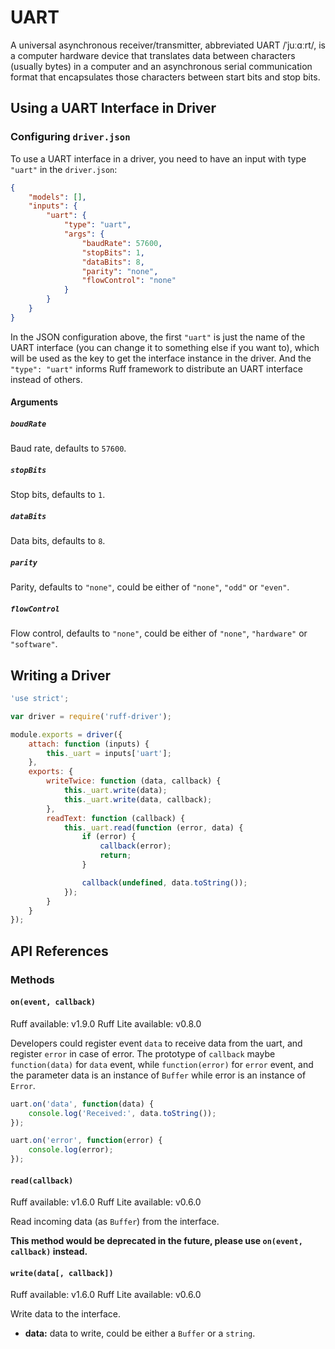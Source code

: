 # UART

A universal asynchronous receiver/transmitter, abbreviated UART /ˈjuːɑːrt/, is a computer hardware device that translates data between characters (usually bytes) in a computer and an asynchronous serial communication format that encapsulates those characters between start bits and stop bits.

## Using a UART Interface in Driver

### Configuring `driver.json`

To use a UART interface in a driver, you need to have an input with type `"uart"` in the `driver.json`:

```json
{
    "models": [],
    "inputs": {
        "uart": {
            "type": "uart",
            "args": {
                "baudRate": 57600,
                "stopBits": 1,
                "dataBits": 8,
                "parity": "none",
                "flowControl": "none"
            }
        }
    }
}
```

In the JSON configuration above, the first `"uart"` is just the name of the UART interface (you can change it to something else if you want to),
which will be used as the key to get the interface instance in the driver.
And the `"type": "uart"` informs Ruff framework to distribute an UART interface instead of others.

#### Arguments

##### `boudRate`

Baud rate, defaults to `57600`.

##### `stopBits`

Stop bits, defaults to `1`.

##### `dataBits`

Data bits, defaults to `8`.

##### `parity`

Parity, defaults to `"none"`, could be either of `"none"`, `"odd"` or `"even"`.

##### `flowControl`

Flow control, defaults to `"none"`, could be either of `"none"`, `"hardware"` or `"software"`.

## Writing a Driver

```js
'use strict';

var driver = require('ruff-driver');

module.exports = driver({
    attach: function (inputs) {
        this._uart = inputs['uart'];
    },
    exports: {
        writeTwice: function (data, callback) {
            this._uart.write(data);
            this._uart.write(data, callback);
        },
        readText: function (callback) {
            this._uart.read(function (error, data) {
                if (error) {
                    callback(error);
                    return;
                }

                callback(undefined, data.toString());
            });
        }
    }
});
```

## API References

### Methods

#### `on(event, callback)`
<span class="api-platform">Ruff available: v1.9.0</span>
<span class="api-platform">Ruff Lite available: v0.8.0</span>

Developers could register event `data` to receive data from the uart, and register `error` in case of error.
The prototype of `callback` maybe `function(data)` for `data` event, while `function(error)` for `error` event, and the parameter data is an instance of `Buffer` while error is an instance of `Error`.

``` js
uart.on('data', function(data) {
    console.log('Received:', data.toString());
});

uart.on('error', function(error) {
    console.log(error);
});
```

#### `read(callback)`
<span class="api-platform">Ruff available: v1.6.0</span>
<span class="api-platform">Ruff Lite available: v0.6.0</span>

Read incoming data (as `Buffer`) from the interface.

**This method would be deprecated in the future, please use `on(event, callback)` instead.**

#### `write(data[, callback])`
<span class="api-platform">Ruff available: v1.6.0</span>
<span class="api-platform">Ruff Lite available: v0.6.0</span>

Write data to the interface.

- **data:** data to write, could be either a `Buffer` or a `string`.
